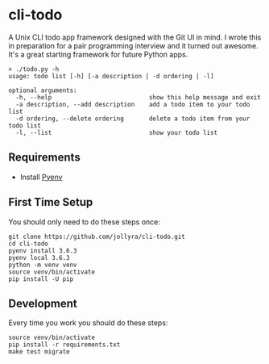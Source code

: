 # cli-todo

A Unix CLI todo app framework designed with the Git UI in mind. I wrote this in preparation for a pair programming interview and it turned out awesome. It's a great starting framework for future Python apps.


```
> ./todo.py -h
usage: todo list [-h] [-a description | -d ordering | -l]

optional arguments:
  -h, --help                           show this help message and exit
  -a description, --add description    add a todo item to your todo list
  -d ordering, --delete ordering       delete a todo item from your todo list
  -l, --list                           show your todo list
  ```
  
## Requirements

* Install [Pyenv](https://github.com/pyenv/pyenv#basic-github-checkout)

## First Time Setup

You should only need to do these steps once:
```
git clone https://github.com/jollyra/cli-todo.git
cd cli-todo
pyenv install 3.6.3
pyenv local 3.6.3
python -m venv venv
source venv/bin/activate
pip install -U pip
```
## Development

Every time you work you should do these steps:
```
source venv/bin/activate
pip install -r requirements.txt
make test migrate
```
